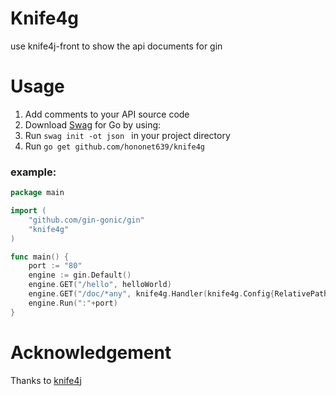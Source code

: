 # Knife4g
use knife4j-front to show the api documents for gin

# Usage

1. Add comments to your API source code
2. Download [Swag](https://github.com/swaggo/swag) for Go by using:
3. Run `swag init -ot json ` in your project directory
4. Run `go get github.com/hononet639/knife4g`
### example:
```go
package main

import (
	"github.com/gin-gonic/gin"
	"knife4g"
)

func main() {
	port := "80"
	engine := gin.Default()
	engine.GET("/hello", helloWorld)
	engine.GET("/doc/*any", knife4g.Handler(knife4g.Config{RelativePath: "/doc", Port: port}))
	engine.Run(":"+port)
}
```

# Acknowledgement
Thanks to [knife4j](https://github.com/xiaoymin/swagger-bootstrap-ui)